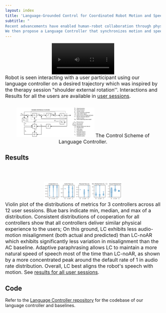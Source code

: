 ```yaml
---
layout: index
title: 'Language-Grounded Control for Coordinated Robot Motion and Speech'
subtitle: "
Recent advancements have enabled human-robot collaboration through physical assistance and verbal guidance. However, limitations persist in coordinating robots' physical motions and speech in response to real-time changes in human behavior during collaborative contact tasks. We first derive principles from analyzing physical therapists' movements and speech during patient exercises. These principles are translated into control objectives to: 1) guide users through trajectories, 2) control motion and speech pace to align completion times with varying user cooperation, and 3) dynamically paraphrase speech along the trajectory.
We then propose a Language Controller that synchronizes motion and speech, modulating both based on user cooperation. Experiments with 12 users show the Language Controller successfully aligns motion and speech compared to baselines. This provides a framework for fluent human-robot collaboration."
---
```


<script src="https://vjs.zencdn.net/8.0.4/video.min.js"></script>

<center>
    <video class="video-js" style="display:block;width:40%;height:fit-content;" controls preload="auto">
        <source src="/videos/user_sessions/u8_lc.webm" type="video/webm">
    </video>
</center>
<span style="font-size:medium;">
Robot is seen interacting with a user participant using our language controller on a desired trajectory which was inspired by the therapy session "shoulder external rotation''. Interactions and Results for all the users are available in <a href="{{ item.url | relative_url }}/user-sessions">user sessions</a>.</span>

<center style="margin-top:2em;margin-bottom:2em">
    <img src="/images/language-control-diagram.svg" style="width:50%;"/>
    <span style="font-size:medium;">
    The Control Scheme of Language Controller.</span>
</center>

    
## Results

<!--#### Evaluating solvers on a set of static poses-->
<br/><br/>
<center>
    <img src="/images/plots/summary.svg" style="width:50%;"/>
</center>
<span style="font-size:medium;">
Violin plot of the distributions of metrics for 3 controllers across all 12 user sessions. Blue bars indicate min, median, and max of a distribution. Consistent distributions of cooperation for all controllers show that all controllers deliver similar physical experience to the users; On this ground, LC exhibits less audio-motion misalignment (both actual and predicted) than LC-noAR which exhibits significantly less variation in misalignment than the AC baseline. Adaptive paraphrasing allows LC to maintain a more natural speed of speech most of the time than LC-noAR, as shown by a more concentrated peak around the default rate of 1 in audio rate distribution. Overall, LC best aligns the robot's speech with motion. See <a href="{{ item.url | relative_url }}/user-sessions">results for all user sessions</a>.</span>

## Code
Refer to the [Language Controller repository](https://github.com/language-playback-robot-controller/language-playback-robot-controller) for the codebase of our language controller and baselines.


